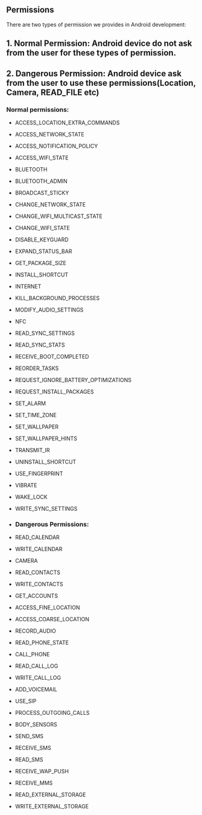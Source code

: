 ## Permissions

There are two types of permission we provides in Android development:
## 1. Normal Permission: Android device do not ask from the user for these types of permission.
## 2. Dangerous Permission: Android device ask from the user to use these permissions(Location, Camera, READ_FILE etc)

 ### Normal permissions:

* ACCESS_LOCATION_EXTRA_COMMANDS
* ACCESS_NETWORK_STATE
* ACCESS_NOTIFICATION_POLICY
* ACCESS_WIFI_STATE
* BLUETOOTH
* BLUETOOTH_ADMIN
* BROADCAST_STICKY
* CHANGE_NETWORK_STATE
* CHANGE_WIFI_MULTICAST_STATE
* CHANGE_WIFI_STATE
* DISABLE_KEYGUARD
* EXPAND_STATUS_BAR
* GET_PACKAGE_SIZE
* INSTALL_SHORTCUT
* INTERNET
* KILL_BACKGROUND_PROCESSES
* MODIFY_AUDIO_SETTINGS
* NFC
* READ_SYNC_SETTINGS
* READ_SYNC_STATS
* RECEIVE_BOOT_COMPLETED
* REORDER_TASKS
* REQUEST_IGNORE_BATTERY_OPTIMIZATIONS
* REQUEST_INSTALL_PACKAGES
* SET_ALARM
* SET_TIME_ZONE
* SET_WALLPAPER
* SET_WALLPAPER_HINTS
* TRANSMIT_IR
* UNINSTALL_SHORTCUT
* USE_FINGERPRINT
* VIBRATE
* WAKE_LOCK
* WRITE_SYNC_SETTINGS

* ### Dangerous Permissions:

* READ_CALENDAR
* WRITE_CALENDAR
* CAMERA
* READ_CONTACTS
* WRITE_CONTACTS
* GET_ACCOUNTS
* ACCESS_FINE_LOCATION
* ACCESS_COARSE_LOCATION
* RECORD_AUDIO
* READ_PHONE_STATE
* CALL_PHONE
* READ_CALL_LOG
* WRITE_CALL_LOG
* ADD_VOICEMAIL
* USE_SIP
* PROCESS_OUTGOING_CALLS
* BODY_SENSORS
* SEND_SMS
* RECEIVE_SMS
* READ_SMS
* RECEIVE_WAP_PUSH
* RECEIVE_MMS
* READ_EXTERNAL_STORAGE
* WRITE_EXTERNAL_STORAGE

